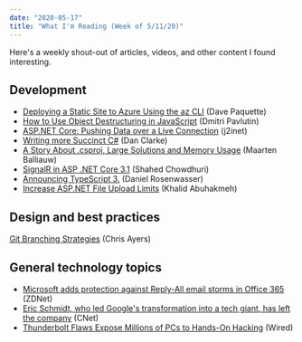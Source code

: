 ```yaml
---
date: "2020-05-17"
title: "What I'm Reading (Week of 5/11/20)"
---
```


Here's a weekly shout-out of articles, videos, and other content I found interesting.

## Development

- [Deploying a Static Site to Azure Using the az CLI](https://www.davepaquette.com/archive/2020/05/10/deploying-a-static-site-to-azure-using-the-az-cli.aspx) (Dave Paquette)
- [How to Use Object Destructuring in JavaScript](https://dmitripavlutin.com/javascript-object-destructuring/) (Dmitri Pavlutin)
- [ASP.NET Core: Pushing Data over a Live Connection](https://blog.j2i.net/2020/05/09/pushing-data-over-a-live-connection/) (j2inet)
- [Writing more Succinct C#](https://www.danclarke.com/2020-more-succinct-csharp) (Dan Clarke)
- [A Story About .csproj, Large Solutions and Memory Usage](https://blog.jetbrains.com/dotnet/2020/05/11/story-csproj-large-solutions-memory-usage/) (Maarten Balliauw)
- [SignalR in ASP .NET Core 3.1](https://wakeupandcode.com/signalr-in-asp-net-core-3-1/) (Shahed Chowdhuri)
- [Announcing TypeScript 3.](https://devblogs.microsoft.com/typescript/announcing-typescript-3-9/) (Daniel Rosenwasser)
- [Increase ASP.NET File Upload Limits](https://khalidabuhakmeh.com/increase-file-upload-limit-for-aspdotnet) (Khalid Abuhakmeh)

## Design and best practices

[Git Branching Strategies](https://newsignature.com/articles/git-branching-strategies/) (Chris Ayers)

## General technology topics

- [Microsoft adds protection against Reply-All email storms in Office 365](https://www.zdnet.com/article/microsoft-adds-protection-against-reply-all-email-storms-in-office-365/) (ZDNet)
- [Eric Schmidt, who led Google's transformation into a tech giant, has left the company](https://www.cnet.com/news/eric-schmidt-who-led-googles-transformation-into-a-tech-giant-has-left-the-company/) (CNet)
- [Thunderbolt Flaws Expose Millions of PCs to Hands-On Hacking](https://www.wired.com/story/thunderspy-thunderbolt-evil-maid-hacking/) (Wired)
